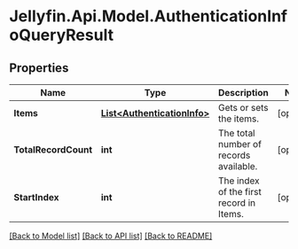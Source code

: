 
# Jellyfin.Api.Model.AuthenticationInfoQueryResult

## Properties

Name | Type | Description | Notes
------------ | ------------- | ------------- | -------------
**Items** | [**List&lt;AuthenticationInfo&gt;**](AuthenticationInfo.md) | Gets or sets the items. | [optional] 
**TotalRecordCount** | **int** | The total number of records available. | [optional] 
**StartIndex** | **int** | The index of the first record in Items. | [optional] 

[[Back to Model list]](../README.md#documentation-for-models)
[[Back to API list]](../README.md#documentation-for-api-endpoints)
[[Back to README]](../README.md)

